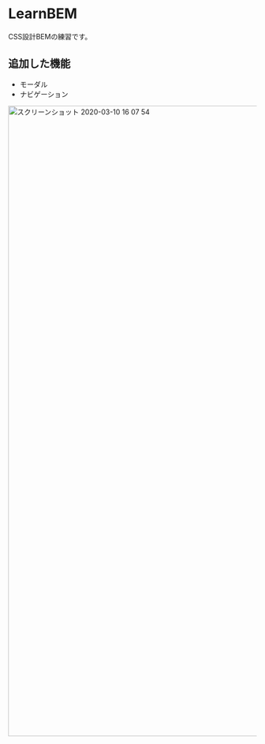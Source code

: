 # LearnBEM
CSS設計BEMの練習です。
## 追加した機能

* モーダル
* ナビゲーション 

<img width="1280" alt="スクリーンショット 2020-03-10 16 07 54" src="https://user-images.githubusercontent.com/47127483/76288808-f6296a00-62ea-11ea-82ca-cc8daa8377c5.png">
